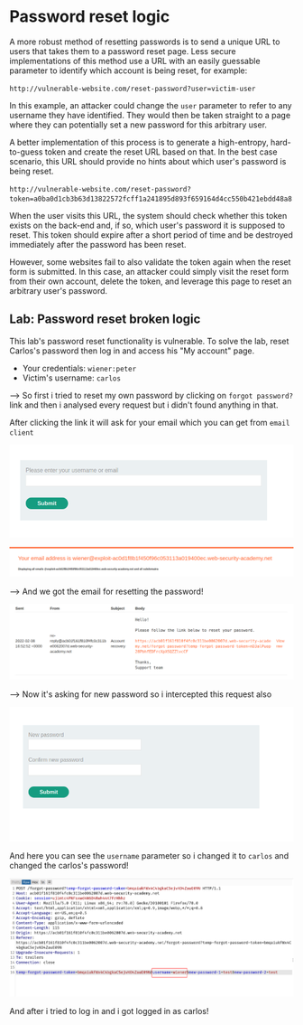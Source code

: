 # Password reset logic

A more robust method of resetting passwords is to send a unique URL to users that takes them to a password reset page. Less secure implementations of this method use a URL with an easily guessable parameter to identify which account is being reset, for example:

`http://vulnerable-website.com/reset-password?user=victim-user`

In this example, an attacker could change the `user` parameter to refer to any username they have identified. They would then be taken straight to a page where they can potentially set a new password for this arbitrary user.

A better implementation of this process is to generate a high-entropy, hard-to-guess token and create the reset URL based on that. In the best case scenario, this URL should provide no hints about which user's password is being reset.

`http://vulnerable-website.com/reset-password?token=a0ba0d1cb3b63d13822572fcff1a241895d893f659164d4cc550b421ebdd48a8`

When the user visits this URL, the system should check whether this token exists on the back-end and, if so, which user's password it is supposed to reset. This token should expire after a short period of time and be destroyed immediately after the password has been reset.

However, some websites fail to also validate the token again when the reset form is submitted. In this case, an attacker could simply visit the reset form from their own account, delete the token, and leverage this page to reset an arbitrary user's password.

## Lab: Password reset broken logic

This lab's password reset functionality is vulnerable. To solve the lab, reset Carlos's password then log in and access his "My account" page.

- Your credentials: `wiener:peter`
- Victim's username: `carlos`

--> So first i tried to reset my own password by clicking on `forgot password?` link and then i analysed every request but i didn't found anything in that.

After clicking the link it will ask for your email which you can get from `email client`

![](Attachments/Pastedimage20220208120545.png)

![](Attachments/Pastedimage20220208120453.png)

--> And we got the email for resetting the password!

![](Attachments/Pastedimage20220208120730.png)

--> Now it's asking for new password so i intercepted this request also

![](Attachments/Pastedimage20220208121038.png)

And here you can see the `username` parameter so i changed it to `carlos` and changed the carlos's password!

![](Attachments/Pastedimage20220208121239.png)

And after i tried to log in and i got logged in as carlos!
